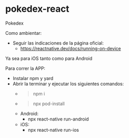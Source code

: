 # pokedex-react
Pokedex 

Como ambientar:

- Seguir las indicaciones de la página oficial:
  * https://reactnative.dev/docs/running-on-device

Ya sea para iOS tanto como para Android

Para correr la APP:

- Instalar npm y yard
- Abrir la terminar y ejecutar los siguientes comandos:
  * > npm i
  * > npx pod-install
  * Android: 
    - npx react-native run-android
  * iOS:
    - npx react-native run-ios
